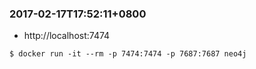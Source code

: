 ### 2017-02-17T17:52:11+0800
* http://localhost:7474

```
$ docker run -it --rm -p 7474:7474 -p 7687:7687 neo4j
```
